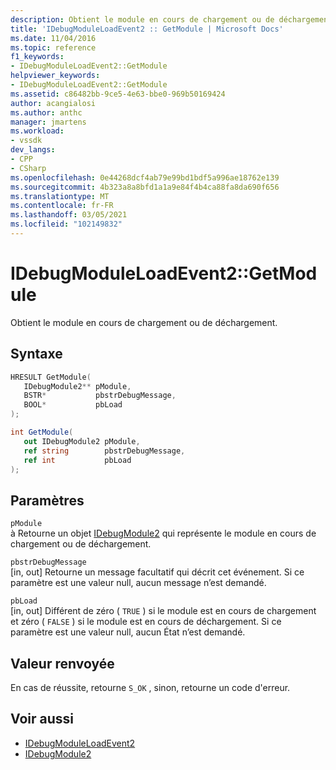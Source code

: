 ```yaml
---
description: Obtient le module en cours de chargement ou de déchargement.
title: 'IDebugModuleLoadEvent2 :: GetModule | Microsoft Docs'
ms.date: 11/04/2016
ms.topic: reference
f1_keywords:
- IDebugModuleLoadEvent2::GetModule
helpviewer_keywords:
- IDebugModuleLoadEvent2::GetModule
ms.assetid: c86482bb-9ce5-4e63-bbe0-969b50169424
author: acangialosi
ms.author: anthc
manager: jmartens
ms.workload:
- vssdk
dev_langs:
- CPP
- CSharp
ms.openlocfilehash: 0e44268dcf4ab79e99bd1bdf5a996ae18762e139
ms.sourcegitcommit: 4b323a8a8bfd1a1a9e84f4b4ca88fa8da690f656
ms.translationtype: MT
ms.contentlocale: fr-FR
ms.lasthandoff: 03/05/2021
ms.locfileid: "102149832"
---
```

# <a name="idebugmoduleloadevent2getmodule"></a>IDebugModuleLoadEvent2::GetModule
Obtient le module en cours de chargement ou de déchargement.

## <a name="syntax"></a>Syntaxe

```cpp
HRESULT GetModule( 
   IDebugModule2** pModule,
   BSTR*           pbstrDebugMessage,
   BOOL*           pbLoad
);
```

```csharp
int GetModule( 
   out IDebugModule2 pModule,
   ref string        pbstrDebugMessage,
   ref int           pbLoad
);
```

## <a name="parameters"></a>Paramètres
`pModule`\
à Retourne un objet [IDebugModule2](../../../extensibility/debugger/reference/idebugmodule2.md) qui représente le module en cours de chargement ou de déchargement.

`pbstrDebugMessage`\
[in, out] Retourne un message facultatif qui décrit cet événement. Si ce paramètre est une valeur null, aucun message n’est demandé.

`pbLoad`\
[in, out] Différent de zéro ( `TRUE` ) si le module est en cours de chargement et zéro ( `FALSE` ) si le module est en cours de déchargement. Si ce paramètre est une valeur null, aucun État n’est demandé.

## <a name="return-value"></a>Valeur renvoyée
 En cas de réussite, retourne `S_OK` , sinon, retourne un code d'erreur.

## <a name="see-also"></a>Voir aussi
- [IDebugModuleLoadEvent2](../../../extensibility/debugger/reference/idebugmoduleloadevent2.md)
- [IDebugModule2](../../../extensibility/debugger/reference/idebugmodule2.md)
